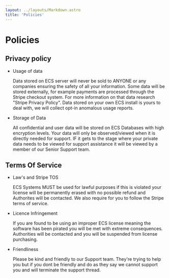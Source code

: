 ```yaml
---
layout: ../layouts/Markdown.astro
title: 'Policies'
---
```


# Policies

## Privacy policy
* Usage of data

    Data stored on ECS server will never be sold to ANYONE or any companies ensuring the safety of all your information. Some data will be stored externally, for example payments are processed through the Stripe checkout system. For more information on that data research "Stripe Privacy Policy". Data stored on your own ECS install is yours to deal with, we will collect opt-in anomalous usage reports.

* Storage of Data

    All confidential and user data will be stored on ECS Databases with high encryption levels. Your data will only be observed/viewed when it is directly needed for support. IF it gets to the stage where your private data needs to be viewed for support assistance it will be viewed by a member of our Senior Support team.

## Terms Of Service 
* Law's and Stripe TOS

    ECS Systems MUST be used for lawful purposes if this is violated your license will be permanently erased with no possible refund and Authorites will be contacted. We also require for you to follow the Stripe terms of service.

* Licence Infringement

    If you are found to be using an improper ECS license meaning the software has been pirated you will be met with extreme consequences. Authorities will be contacted and you will be suspended from license purchasing.

* Friendliness

    Please be kind and friendly to our Support team. They're trying to help you but if you dont be friendly and do as they say we cannot support you and will terminate the support thread.
